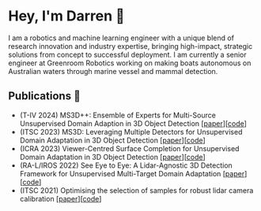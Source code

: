 # Hey, I'm Darren :wave:

I am a robotics and machine learning engineer with a unique blend of research innovation and industry expertise, bringing high-impact, strategic solutions from concept to successful deployment. I am currently a senior engineer at Greenroom Robotics working on making boats autonomous on Australian waters through marine vessel and mammal detection.

## Publications :book:
- (T-IV 2024) MS3D++: Ensemble of Experts for Multi-Source Unsupervised Domain Adaption in 3D Object Detection [[paper](https://arxiv.org/abs/2308.05988)][[code](https://github.com/darrenjkt/MS3D)]
- (ITSC 2023) MS3D: Leveraging Multiple Detectors for Unsupervised Domain Adaptation in 3D Object Detection [[paper](https://arxiv.org/abs/2304.02431)][[code](https://github.com/darrenjkt/MS3D)]
- (ICRA 2023) Viewer-Centred Surface Completion for Unsupervised Domain Adaptation in 3D Object Detection [[paper](https://arxiv.org/abs/2209.06407)][[code](https://github.com/darrenjkt/SEE-VCN)]
- (RA-L/IROS 2022) See Eye to Eye: A Lidar-Agnostic 3D Detection Framework for Unsupervised Multi-Target Domain Adaptation [[paper](https://arxiv.org/abs/2111.09450)][[code](https://github.com/darrenjkt/SEE-MTDA)]
- (ITSC 2021) Optimising the selection of samples for robust lidar camera calibration [[paper](https://arxiv.org/abs/2103.12287)][[code](https://github.com/acfr/cam_lidar_calibration)]

<!--
**darrenjkt/darrenjkt** is a ✨ _special_ ✨ repository because its `README.md` (this file) appears on your GitHub profile.

Here are some ideas to get you started:

- 🔭 I’m currently researching Unsupervised Domain Adaptation for 3D object detection
- 🌱 I’m currently learning ...
- 👯 I’m looking to collaborate on ...
- 🤔 I’m looking for help with ...
- 💬 Ask me about ...
- 📫 How to reach me: ...
- 😄 Pronouns: ...
- ⚡ Fun fact: ...
-->

